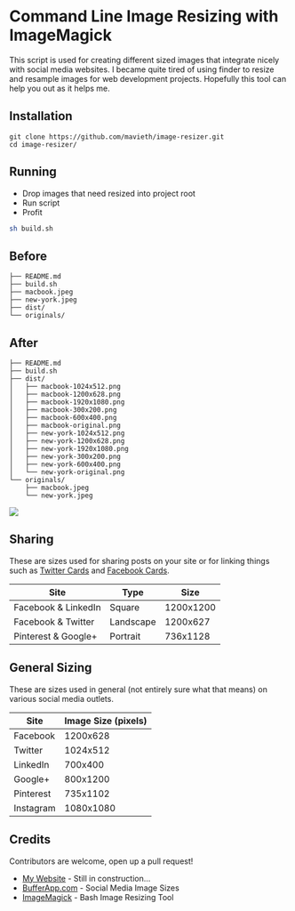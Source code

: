 # Command Line Image Resizing with ImageMagick
This script is used for creating different sized images that integrate nicely with social media websites. I became quite tired of using finder to resize and resample images for web development projects. Hopefully this tool can help you out as it helps me.

## Installation
	git clone https://github.com/mavieth/image-resizer.git
	cd image-resizer/
	
## Running	
* Drop images that need resized into project root
* Run script
* Profit

```bash
sh build.sh
```



	
## Before

	├── README.md
	├── build.sh
	├── macbook.jpeg
	├── new-york.jpeg
	├── dist/
	└── originals/


## After
	├── README.md
	├── build.sh
	├── dist/
	│   ├── macbook-1024x512.png
	│   ├── macbook-1200x628.png
	│   ├── macbook-1920x1080.png
	│   ├── macbook-300x200.png
	│   ├── macbook-600x400.png
	│   ├── macbook-original.png
	│   ├── new-york-1024x512.png
	│   ├── new-york-1200x628.png
	│   ├── new-york-1920x1080.png
	│   ├── new-york-300x200.png
	│   ├── new-york-600x400.png
	│   └── new-york-original.png
	└── originals/
	    ├── macbook.jpeg
	    └── new-york.jpeg



![](http://www.reactiongifs.com/wp-content/uploads/2013/10/tim-and-eric-mind-blown.gif)


## Sharing	
These are sizes used for sharing posts on your site or for linking things such as [Twitter Cards](https://dev.twitter.com/cards/overview) and [Facebook Cards](https://developers.facebook.com/docs/sharing/webmasters).

| Site  | Type | Size |
| ------------- | ------------- | ------------- |
|Facebook & LinkedIn  |Square| 1200x1200 |
|Facebook & Twitter   |Landscape| 1200x627 |
|Pinterest & Google+  |Portrait| 736x1128 |

## General Sizing
These are sizes used in general (not entirely sure what that means) on various social media outlets.

| Site  | Image Size (pixels) |
| ------------- | ------------- |
| Facebook  |  1200x628|
| Twitter   |  1024x512|
| LinkedIn  |  700x400|
| Google+   |  800x1200|
| Pinterest |  735x1102|
| Instagram |  1080x1080|



## Credits
Contributors are welcome, open up a pull request!

* [My Website](https://www.utilidev.com) - Still in construction...
* [BufferApp.com](https://blog.bufferapp.com/ideal-image-sizes-social-media-posts) - Social Media Image Sizes
* [ImageMagick](https://www.imagemagick.org/script/index.php) - Bash Image Resizing Tool